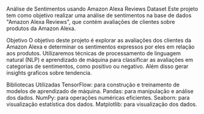 Análise de Sentimentos usando Amazon Alexa Reviews Dataset
Este projeto tem como objetivo realizar uma análise de sentimentos na base de dados "Amazon Alexa Reviews", que contém avaliações de clientes sobre produtos da Amazon Alexa.

Objetivo
O objetivo deste projeto é explorar as avaliações dos clientes da Amazon Alexa e determinar os sentimentos expressos por eles em relação aos produtos. Utilizaremos técnicas de processamento de linguagem natural (NLP) e aprendizado de máquina para classificar as avaliações em categorias de sentimentos, como positivo ou negativo. Além disso gerar insights graficos sobre tendencia.

Bibliotecas Utilizadas
TensorFlow: para construção e treinamento de modelos de aprendizado de máquina.
Pandas: para manipulação e análise dos dados.
NumPy: para operações numéricas eficientes.
Seaborn: para visualização estatística dos dados.
Matplotlib: para visualização dos dados.
